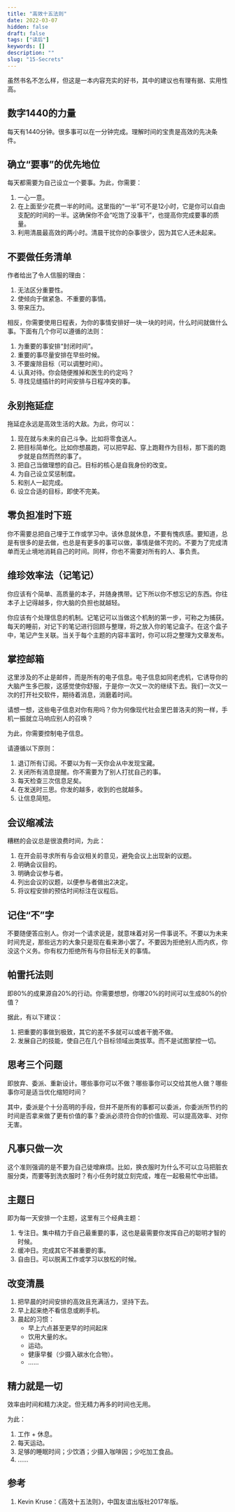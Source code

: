 ```yaml
---
title: "高效十五法则"
date: 2022-03-07
hidden: false
draft: false
tags: ["读后"]
keywords: []
description: ""
slug: "15-Secrets"
---
```


虽然书名不怎么样，但这是一本内容充实的好书，其中的建议也有理有据、实用性高。

## 数字1440的力量

每天有1440分钟。很多事可以在一分钟完成。理解时间的宝贵是高效的先决条件。

## 确立“要事”的优先地位

每天都需要为自己设立一个要事。为此，你需要：

1.  一心一意。
2.  在上面至少花费一半的时间。这里指的“一半”可不是12小时，它是你可以自由支配的时间的一半。这确保你不会“吃饱了没事干”，也提高你完成要事的质量。
3.  利用清晨最高效的两小时。清晨干扰你的杂事很少，因为其它人还未起来。

## 不要做任务清单

作者给出了令人信服的理由：

1.  无法区分重要性。
2.  使倾向于做紧急、不重要的事情。
3.  带来压力。

相反，你需要使用日程表，为你的事情安排好一块一块的时间，什么时间就做什么事。下面有几个你可以遵循的法则：

1.  为重要的事安排“封闭时间”。
2.  重要的事尽量安排在早些时候。
3.  不要废除目标（可以调整时间）。
4.  认真对待。你会随便推掉和医生的约定吗？
5.  寻找见缝插针的时间安排与日程冲突的事。

## 永别拖延症

拖延症永远是高效生活的大敌。为此，你可以：

1.  现在就与未来的自己斗争。比如将零食送人。
2.  把目标简单化。比如你想晨跑，可以把早起、穿上跑鞋作为目标，那下面的跑步就是自然而然的事了。
3.  把自己当做理想的自己。目标的核心是自我身份的改变。
4.  为自己设立奖惩制度。
5.  和别人一起完成。
6.  设立合适的目标，即使不完美。

## 零负担准时下班

你不需要总把自己埋于工作或学习中。该休息就休息，不要有愧疚感。要知道，总是有很多的是去做，也总是有更多的事可以做，事情是做不完的。不要为了完成清单而无止境地消耗自己的时间。同样，你也不需要对所有的人、事负责。

## 维珍效率法（记笔记）

你应该有个简单、高质量的本子，并随身携带。记下所以你不想忘记的东西。你往本子上记得越多，你大脑的负担也就越轻。

你应该有个处理信息的机制。记笔记可以当做这个机制的第一步，可称之为捕获。每天的睡前，对记下的笔记进行回顾与整理，将之放入你的笔记盒子。在这个盒子中，笔记产生关联。当关于每个主题的内容丰富时，你可以将之整理为文章发布。


## 掌控邮箱

这里涉及的不止是邮件，而是所有的电子信息。电子信息如同老虎机，它诱导你的大脑产生多巴胺，这感觉使你舒服，于是你一次又一次的继续下去。我们一次又一次的打开社交软件，期待着消息，消磨着时间。

请想一想，这些电子信息对你有用吗？你为何像现代社会里巴普洛夫的狗一样，手机一振就立马响应别人的召唤？

为此，你需要控制电子信息。

请遵循以下原则：

1.  退订所有订阅。不要以为有一天你会从中发现宝藏。
2.  关闭所有消息提醒。你不需要为了别人打扰自己的事。
3.  每天检查三次信息足矣。
4.  在发送时三思。你发的越多，收到的也就越多。
5.  让信息简短。

## 会议缩减法

糟糕的会议总是很浪费时间，为此：

1.  在开会前寻求所有与会议相关的意见，避免会议上出现新的议题。
2.  明确会议目的。
3.  明确会议参与者。
4.  列出会议的议题，以便参与者做出2决定。
5.  将议程安排的预估时间标注在议程后。

## 记住“不”字

不要随便答应别人。你对一个请求说是，就意味着对另一件事说不。不要以为未来时间充足，那些远方的大象只是现在看来渺小罢了。不要因为拒绝别人而内疚，你没这个义务。你有权力拒绝所有与你目标无关的事情。

## 帕雷托法则

即80%的成果源自20%的行动。你需要想想，你哪20%的时间可以生成80%的价值？

据此，有以下建议：

1.  把重要的事做到极致，其它的差不多就可以或者干脆不做。
2.  发展自己的技能，使自己在几个目标领域出类拔萃。而不是试图掌控一切。

## 思考三个问题

即放弃、委派、重新设计。哪些事你可以不做？哪些事你可以交给其他人做？哪些事你可是适当优化缩短时间？

其中，委派是个十分高明的手段，但并不是所有的事都可以委派，你委派所节约的时间是否拿来做了更有价值的事？委派必须符合你的价值观、可以提高效率、对你无害。

## 凡事只做一次

这个准则强调的是不要为自己徒增麻烦。比如，换衣服时为什么不可以立马把脏衣服分类，而要等到洗衣服时？有小任务时就立刻完成，堆在一起极易忙中出错。

## 主题日

即为每一天安排一个主题，这里有三个经典主题：

1.  专注日。集中精力于自己最重要的事，这也是最需要你发挥自己的聪明才智的时候。
2.  缓冲日。完成其它不甚重要的事。
3.  自由日。可以脱离工作或学习以放松的时候。

## 改变清晨

1.  把早晨的时间安排的高效且充满活力，坚持下去。
2.  早上起来绝不看信息或刷手机。
3.  晨起的习惯：
    -   早上六点甚至更早的时间起床
    -   饮用大量的水。
    -   运动。
    -   健康早餐（少摄入碳水化合物）。
    -   ……

## 精力就是一切

效率由时间和精力决定。但无精力再多的时间也无用。

为此：

1.  工作 + 休息。
2.  每天运动。
3.  足够的睡眠时间；少饮酒；少摄入咖啡因；少吃加工食品。
4.  ……

## 参考

1.  Kevin Kruse：《高效十五法则》，中国友谊出版社2017年版。